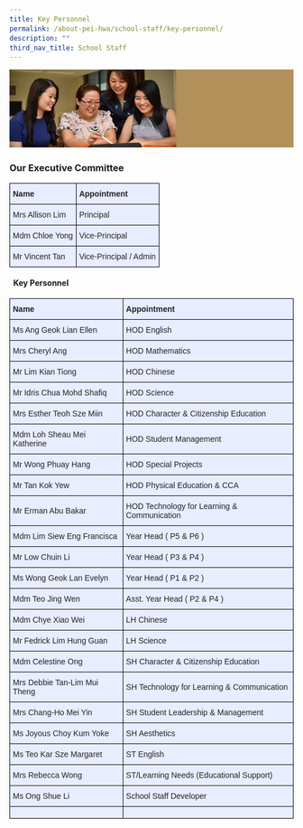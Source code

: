 ```yaml
---
title: Key Personnel
permalink: /about-pei-hwa/school-staff/key-personnel/
description: ""
third_nav_title: School Staff
---
```

![](/images/Website%20Banners%20Subpage/948x260%20masterhead%20-%20About%20Pei%20Hwa4.jpg)
### Our Executive Committee

<style type="text/css">
.tg  {border-collapse:collapse;border-spacing:0;}
.tg td{border-color:black;border-style:solid;border-width:1px;font-family:Arial, sans-serif;font-size:14px;
  overflow:hidden;padding:10px 5px;word-break:normal;}
.tg th{border-color:black;border-style:solid;border-width:1px;font-family:Arial, sans-serif;font-size:14px;
  font-weight:normal;overflow:hidden;padding:10px 5px;word-break:normal;}
.tg .tg-xwen{background-color:#E8EDFF;color:#222;font-weight:bold;text-align:left;vertical-align:middle}
.tg .tg-lr6o{background-color:#E8EDFF;color:#222;text-align:left;vertical-align:middle}
</style>
<table class="tg">
<thead>
  <tr>
    <th class="tg-xwen"><span style="color:#222">Name</span></th>
    <th class="tg-xwen"><span style="color:#222">Appointment</span></th>
  </tr>
</thead>
<tbody>
  <tr>
    <td class="tg-lr6o"><span style="color:#222">Mrs Allison Lim </span><br></td>
    <td class="tg-lr6o"><span style="color:#222">Principal</span><br></td>
  </tr>
  
  <tr>
    <td class="tg-lr6o"><span style="color:#222">Mdm Chloe Yong</span><br></td>
    <td class="tg-lr6o"><span style="color:#222">Vice-Principal</span><br></td>
  </tr>
  <tr>
    <td class="tg-lr6o"><span style="color:#222">Mr Vincent Tan</span><br></td>
    <td class="tg-lr6o"><span style="color:#222">Vice-Principal / Admin</span></td>
  </tr>
</tbody>
</table>

#### &nbsp; Key Personnel

<style type="text/css">
.tg  {border-collapse:collapse;border-spacing:0;}
.tg td{border-color:black;border-style:solid;border-width:1px;font-family:Arial, sans-serif;font-size:14px;
  overflow:hidden;padding:10px 5px;word-break:normal;}
.tg th{border-color:black;border-style:solid;border-width:1px;font-family:Arial, sans-serif;font-size:14px;
  font-weight:normal;overflow:hidden;padding:10px 5px;word-break:normal;}
.tg .tg-xwen{background-color:#E8EDFF;color:#222;font-weight:bold;text-align:left;vertical-align:middle}
.tg .tg-lr6o{background-color:#E8EDFF;color:#222;text-align:left;vertical-align:middle}
</style>
<table class="tg">
<thead>
  <tr>
    <th class="tg-xwen"><span style="color:#222">Name</span></th>
    <th class="tg-xwen"><span style="color:#222">Appointment</span></th>
  </tr>
</thead>
<tbody>
  <tr>
    <td class="tg-lr6o"><span style="color:#222">Ms Ang Geok Lian Ellen</span><br></td>
    <td class="tg-lr6o"><span style="color:#222">HOD English</span><br></td>
  </tr>
  <tr>
    <td class="tg-lr6o"><span style="color:#222">Mrs Cheryl Ang</span>   </td>
    <td class="tg-lr6o"><span style="color:#222">HOD Mathematics </span></td>
  </tr>
  <tr>
    <td class="tg-lr6o"><span style="color:#222">Mr Lim Kian Tiong</span><br></td>
    <td class="tg-lr6o"><span style="color:#222">HOD Chinese</span></td>
  </tr>
  <tr>
    <td class="tg-lr6o"><span style="color:#222">Mr Idris Chua Mohd Shafiq</span><br></td>
    <td class="tg-lr6o"><span style="color:#222">HOD Science</span><br></td>
  </tr>
  <tr>
    <td class="tg-lr6o"><span style="color:#222">Mrs Esther Teoh Sze Miin</span><br></td>
    <td class="tg-lr6o"><span style="color:#222">HOD Character &amp; Citizenship Education</span><br></td>
  </tr>
  <tr>
    <td class="tg-lr6o"><span style="color:#222">Mdm Loh Sheau Mei Katherine</span><br></td>
    <td class="tg-lr6o"><span style="color:#222">HOD Student Management</span><br></td>
  </tr>
  <tr>
    <td class="tg-lr6o"><span style="color:#222">Mr Wong Phuay Hang</span><br></td>
    <td class="tg-lr6o"><span style="color:#222">HOD Special Projects</span><br></td>
  </tr>
  <tr>
    <td class="tg-lr6o"><span style="color:#222">Mr Tan Kok Yew</span></td>
    <td class="tg-lr6o"><span style="color:#222">HOD Physical Education &amp; CCA</span></td>
  </tr>
  <tr>
    <td class="tg-lr6o"><span style="color:#222">Mr Erman Abu Bakar</span></td>
    <td class="tg-lr6o"><span style="color:#222">HOD Technology for Learning &amp; Communication </span><br></td>
  </tr>
  <tr>
    <td class="tg-lr6o"><span style="color:#222">Mdm Lim Siew Eng Francisca</span><br></td>
    <td class="tg-lr6o"><span style="color:#222">Year Head ( P5 &amp; P6 )</span><br></td>
  </tr>
  <tr>
    <td class="tg-lr6o"><span style="color:#222">Mr Low Chuin Li</span><br></td>
    <td class="tg-lr6o"><span style="color:#222">Year Head ( P3 &amp; P4 )</span><br></td>
  </tr>
  <tr>
    <td class="tg-lr6o"><span style="color:#222">Ms Wong Geok Lan Evelyn</span></td>
    <td class="tg-lr6o"><span style="color:#222"> Year Head ( P1 &amp; P2 )</span></td>
  </tr>
  <tr>
    <td class="tg-lr6o"><span style="color:#222">Mdm Teo Jing Wen</span></td>
    <td class="tg-lr6o"><span style="color:#222"> Asst. Year Head ( P2 &amp; P4 )</span></td>
  </tr>
  <tr>
    <td class="tg-lr6o"><span style="color:#222">Mdm Chye Xiao Wei</span><br></td>
    <td class="tg-lr6o"><span style="color:#222">LH Chinese</span><br></td>
  </tr>
  <tr>
    <td class="tg-lr6o"><span style="color:#222">Mr Fedrick Lim Hung Guan</span></td>
    <td class="tg-lr6o"><span style="color:#222">LH Science</span></td>
  </tr>
  <tr>
    <td class="tg-lr6o"><span style="color:#222">Mdm Celestine Ong</span></td>
    <td class="tg-lr6o"><span style="color:#222">SH Character &amp; Citizenship Education</span></td>
  </tr>
  <tr>
    <td class="tg-lr6o"><span style="color:#222">Mrs Debbie Tan-Lim Mui Theng</span><br></td>
    <td class="tg-lr6o"><span style="color:#222">SH Technology for Learning &amp; Communication </span><br></td>
  </tr>
  <tr>
    <td class="tg-lr6o"><span style="color:#222">Mrs Chang-Ho Mei Yin</span><br></td>
    <td class="tg-lr6o"><span style="color:#222">SH Student Leadership &amp; Management</span><br></td>
  </tr>
  <tr>
    <td class="tg-lr6o"><span style="color:#222">Ms Joyous Choy Kum Yoke</span><br></td>
    <td class="tg-lr6o"><span style="color:#222">SH Aesthetics</span><br></td>
  </tr>
  <tr>
    <td class="tg-lr6o"><span style="color:#222">Ms Teo Kar Sze Margaret</span><br></td>
    <td class="tg-lr6o"><span style="color:#222">ST English</span><br></td>
  </tr>
  <tr>
    <td class="tg-lr6o"><span style="color:#222">Mrs Rebecca Wong</span><br></td>
    <td class="tg-lr6o"><span style="color:#222">ST/Learning Needs (Educational Support)</span><br></td>
  </tr>
  <tr>
    <td class="tg-lr6o"><span style="color:#222">Ms  Ong Shue Li</span></td>
    <td class="tg-lr6o"><span style="color:#222">School Staff Developer</span></td>
  </tr>
  <tr>
    <td class="tg-lr6o"><span style="color:#222"> </span></td>
    <td class="tg-lr6o"><span style="color:#222"> </span></td>
  </tr>
</tbody>
</table>